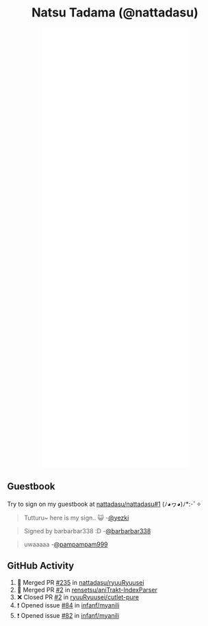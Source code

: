 <div align="center">

# Natsu Tadama (@nattadasu)

![Github Metrics](github-metrics.svg)
</div>

## Guestbook

Try to sign on my guestbook at [nattadasu/nattadasu#1](https://github.com/nattadasu/nattadasu/issues/1) (ﾉ◕ヮ◕)ﾉ\*:･ﾟ✧

<!--START:guestbook-->
> Tutturu~  here is my sign.. :smiley_cat: 
> -[@yezki](https://github.com/yezki)

> Signed by barbarbar338 :D
> -[@barbarbar338](https://github.com/barbarbar338)

> uwaaaaa
> -[@pampampam999](https://github.com/pampampam999)
<!--END:guestbook-->

## GitHub Activity
<!--START_SECTION:activity-->
1. 🎉 Merged PR [#235](https://github.com/nattadasu/ryuuRyuusei/pull/235) in [nattadasu/ryuuRyuusei](https://github.com/nattadasu/ryuuRyuusei)
2. 🎉 Merged PR [#2](https://github.com/rensetsu/aniTrakt-IndexParser/pull/2) in [rensetsu/aniTrakt-IndexParser](https://github.com/rensetsu/aniTrakt-IndexParser)
3. ❌ Closed PR [#2](https://github.com/ryuuRyuusei/cutlet-pure/pull/2) in [ryuuRyuusei/cutlet-pure](https://github.com/ryuuRyuusei/cutlet-pure)
4. ❗ Opened issue [#84](https://github.com/infanf/myanili/issues/84) in [infanf/myanili](https://github.com/infanf/myanili)
5. ❗ Opened issue [#82](https://github.com/infanf/myanili/issues/82) in [infanf/myanili](https://github.com/infanf/myanili)
<!--END_SECTION:activity-->
